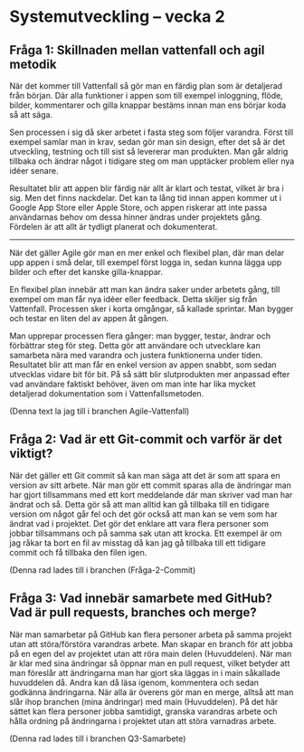 # Systemutveckling – vecka 2

## Fråga 1: Skillnaden mellan vattenfall och agil metodik

När det kommer till Vattenfall så gör man en färdig plan som är detaljerad från början. Där alla funktioner i appen som till exempel inloggning, flöde, bilder, kommentarer och gilla knappar bestäms innan man ens börjar koda så att säga. 

Sen processen i sig då sker arbetet i fasta steg som följer varandra. Först till exempel samlar man in krav, sedan gör man sin design, efter det så är det utveckling, testning och till sist så levererar man produkten. Man går aldrig tillbaka och ändrar något i tidigare steg om man upptäcker problem eller nya idéer senare. 

Resultatet blir att appen blir färdig när allt är klart och testat, vilket är bra i sig. Men det finns nackdelar. Det kan ta lång tid innan appen kommer ut i Google App Store eller Apple Store, och appen riskerar att inte passa användarnas behov om dessa hinner ändras under projektets gång. Fördelen är att allt är tydligt planerat och dokumenterat.  

---

När det gäller Agile gör man en mer enkel och flexibel plan, där man delar upp appen i små delar, till exempel först logga in, sedan kunna lägga upp bilder och efter det kanske gilla-knappar. 

En flexibel plan innebär att man kan ändra saker under arbetets gång, till exempel om man får nya idéer eller feedback. Detta skiljer sig från Vattenfall. Processen sker i korta omgångar, så kallade sprintar. Man bygger och testar en liten del av appen åt gången. 

Man upprepar processen flera gånger: man bygger, testar, ändrar och förbättrar steg för steg. Detta gör att användare och utvecklare kan samarbeta nära med varandra och justera funktionerna under tiden. Resultatet blir att man får en enkel version av appen snabbt, som sedan utvecklas vidare bit för bit. På så sätt blir slutprodukten mer anpassad efter vad användare faktiskt behöver, även om man inte har lika mycket detaljerad dokumentation som i Vattenfallsmetoden.

(Denna text la jag till i branchen Agile-Vattenfall)

## Fråga 2: Vad är ett Git-commit och varför är det viktigt?

När det gäller ett Git commit så kan man säga att det är som att spara en version av sitt arbete. När man gör ett commit sparas alla de ändringar man har gjort tillsammans med ett kort meddelande där man skriver vad man har ändrat och så. Detta gör så att man alltid kan gå tillbaka till en tidigare version om något går fel och det gör också att man kan se vem som har ändrat vad i projektet. Det gör det enklare att vara flera personer som jobbar tillsammans och på samma sak utan att krocka. Ett exempel är om jag råkar ta bort en fil av misstag då kan jag gå tillbaka till ett tidigare commit och få tillbaka den filen igen.

(Denna rad lades till i branchen (Fråga-2-Commit)


## Fråga 3: Vad innebär samarbete med GitHub? Vad är pull requests, branches och merge?

När man samarbetar på GitHub kan flera personer arbeta på samma projekt utan att störa/förstöra varandras arbete. Man skapar en branch för att jobba på en egen del av projektet utan att röra main delen (Huvuddelen). När man är klar med sina ändringar så öppnar man en pull request, vilket betyder att man föreslår att ändringarna man har gjort ska läggas in i main såkallade huvuddelen då. Andra kan då läsa igenom, kommentera och sedan godkänna ändringarna. När alla är överens gör man en merge, alltså att man slår ihop branchen (mina ändringar) med main (Huvuddelen). På det här sättet kan flera personer jobba samtidigt, granska varandras arbete och hålla ordning på ändringarna i projektet utan att störa varnadras arbete.

(Denna rad lades till i branchen Q3-Samarbete)

